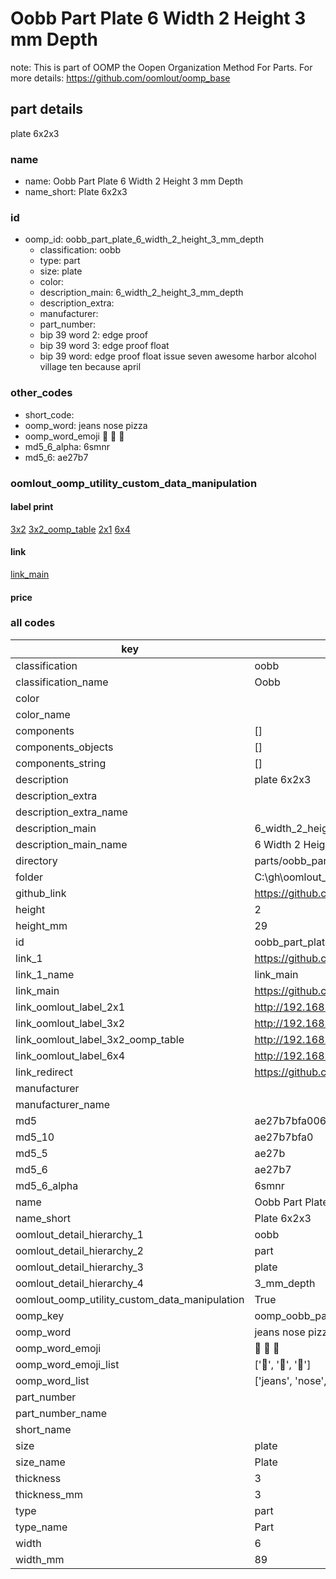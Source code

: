 # Oobb Part Plate 6 Width 2 Height 3 mm Depth  

note: This is part of OOMP the Oopen Organization Method For Parts. For more details: https://github.com/oomlout/oomp_base

##  part details
  



plate 6x2x3



### name
* name: Oobb Part Plate 6 Width 2 Height 3 mm Depth
* name_short: Plate 6x2x3 
### id
* oomp_id: oobb_part_plate_6_width_2_height_3_mm_depth
  * classification: oobb
  * type: part
  * size: plate
  * color: 
  * description_main: 6_width_2_height_3_mm_depth
  * description_extra: 
  * manufacturer: 
  * part_number: 
  * bip 39 word 2: edge proof
  * bip 39 word 3: edge proof float
  * bip 39 word: edge proof float issue seven awesome harbor alcohol village ten because april

### other_codes
* short_code: 
* oomp_word: jeans nose pizza
* oomp_word_emoji :jeans: :nose: :pizza:
* md5_6_alpha: 6smnr
* md5_6: ae27b7






### oomlout_oomp_utility_custom_data_manipulation
#### label print
[3x2](http://192.168.1.245:1112/?label=oomp%206smnr)
[3x2_oomp_table](http://192.168.1.108:1112/?label=oomp%206smnr)
[2x1](http://192.168.1.242:1112/?label=oomp%206smnr)
[6x4](http://192.168.1.55:1112/?label=oomp%206smnr)    

#### link

[link_main](https://github.com/oomlout/oomlout_oobb_version_4_generated_parts/tree/main/navigation_oomp/oobb/part/plate/6_width_2_height_3_mm_depth/part)                              

#### price







### all codes 
| key | value |  
| --- | --- |  
| classification | oobb |  
| classification_name | Oobb |  
| color |  |  
| color_name |  |  
| components | [] |  
| components_objects | [] |  
| components_string | [] |  
| description | plate 6x2x3 |  
| description_extra |  |  
| description_extra_name |  |  
| description_main | 6_width_2_height_3_mm_depth |  
| description_main_name | 6 Width 2 Height 3 mm Depth |  
| directory | parts/oobb_part_plate_6_width_2_height_3_mm_depth |  
| folder | C:\gh\oomlout_oobb_version_4_generated_parts\parts\oobb_part_plate_6_width_2_height_3_mm_depth |  
| github_link | https://github.com/oomlout/oomlout_oomp_part_src/tree/main/parts/oobb_part_plate_6_width_2_height_3_mm_depth |  
| height | 2 |  
| height_mm | 29 |  
| id | oobb_part_plate_6_width_2_height_3_mm_depth |  
| link_1 | https://github.com/oomlout/oomlout_oobb_version_4_generated_parts/tree/main/navigation_oomp/oobb/part/plate/6_width_2_height_3_mm_depth/part |  
| link_1_name | link_main |  
| link_main | https://github.com/oomlout/oomlout_oobb_version_4_generated_parts/tree/main/navigation_oomp/oobb/part/plate/6_width_2_height_3_mm_depth/part |  
| link_oomlout_label_2x1 | http://192.168.1.242:1112/?label=oomp%206smnr |  
| link_oomlout_label_3x2 | http://192.168.1.245:1112/?label=oomp%206smnr |  
| link_oomlout_label_3x2_oomp_table | http://192.168.1.108:1112/?label=oomp%206smnr |  
| link_oomlout_label_6x4 | http://192.168.1.55:1112/?label=oomp%206smnr |  
| link_redirect | https://github.com/oomlout/oomlout_oobb_version_4_generated_parts/tree/main/parts/oobb_plate_06_02_03 |  
| manufacturer |  |  
| manufacturer_name |  |  
| md5 | ae27b7bfa0060d204262576ab26b1232 |  
| md5_10 | ae27b7bfa0 |  
| md5_5 | ae27b |  
| md5_6 | ae27b7 |  
| md5_6_alpha | 6smnr |  
| name | Oobb Part Plate 6 Width 2 Height 3 mm Depth |  
| name_short | Plate 6x2x3  |  
| oomlout_detail_hierarchy_1 | oobb |  
| oomlout_detail_hierarchy_2 | part |  
| oomlout_detail_hierarchy_3 | plate |  
| oomlout_detail_hierarchy_4 | 3_mm_depth |  
| oomlout_oomp_utility_custom_data_manipulation | True |  
| oomp_key | oomp_oobb_part_plate_6_width_2_height_3_mm_depth |  
| oomp_word | jeans nose pizza |  
| oomp_word_emoji | :jeans: :nose: :pizza: |  
| oomp_word_emoji_list | [':jeans:', ':nose:', ':pizza:'] |  
| oomp_word_list | ['jeans', 'nose', 'pizza'] |  
| part_number |  |  
| part_number_name |  |  
| short_name |  |  
| size | plate |  
| size_name | Plate |  
| thickness | 3 |  
| thickness_mm | 3 |  
| type | part |  
| type_name | Part |  
| width | 6 |  
| width_mm | 89 |  
